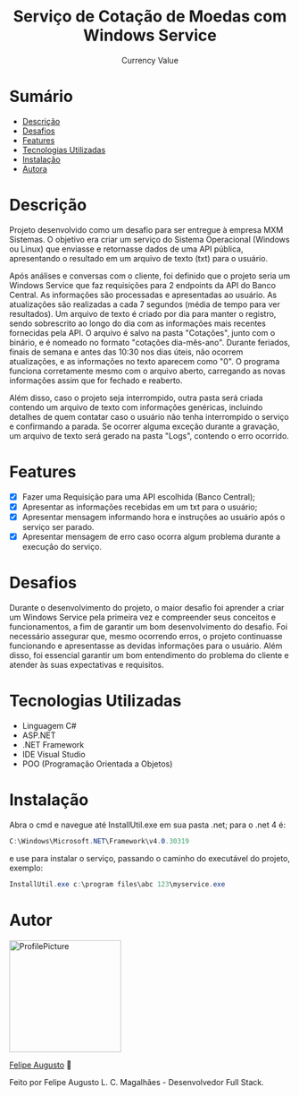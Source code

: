 <h1 align="center">Serviço de Cotação de Moedas com Windows Service</h1>

<p align="center">Currency Value</p>

# Sumário

- [Descrição](#Descrição)
- [Desafios](#Desafios)
- [Features](#Features)
- [Tecnologias Utilizadas](#Tecnologias-Utilizadas)
- [Instalação](#Instalação)
- [Autora](#Autor)

# Descrição

Projeto desenvolvido como um desafio para ser entregue à empresa MXM Sistemas. O objetivo era criar um serviço do Sistema Operacional (Windows ou Linux) que enviasse e retornasse dados de uma API pública, apresentando o resultado em um arquivo de texto (txt) para o usuário.

Após análises e conversas com o cliente, foi definido que o projeto seria um Windows Service que faz requisições para 2 endpoints da API do Banco Central. As informações são processadas e apresentadas ao usuário. As atualizações são realizadas a cada 7 segundos (média de tempo para ver resultados). Um arquivo de texto é criado por dia para manter o registro, sendo sobrescrito ao longo do dia com as informações mais recentes fornecidas pela API. O arquivo é salvo na pasta "Cotações", junto com o binário, e é nomeado no formato "cotações dia-mês-ano". Durante feriados, finais de semana e antes das 10:30 nos dias úteis, não ocorrem atualizações, e as informações no texto aparecem como "0". O programa funciona corretamente mesmo com o arquivo aberto, carregando as novas informações assim que for fechado e reaberto.

Além disso, caso o projeto seja interrompido, outra pasta será criada contendo um arquivo de texto com informações genéricas, incluindo detalhes de quem contatar caso o usuário não tenha interrompido o serviço e confirmando a parada. Se ocorrer alguma exceção durante a gravação, um arquivo de texto será gerado na pasta "Logs", contendo o erro ocorrido.

# Features

- [x] Fazer uma Requisição para uma API escolhida (Banco Central);
- [x] Apresentar as informações recebidas em um txt para o usuário;
- [x] Apresentar mensagem informando hora e instruções ao usuário após o serviço ser parado.
- [x] Apresentar mensagem de erro caso ocorra algum problema durante a execução do serviço.

# Desafios

Durante o desenvolvimento do projeto, o maior desafio foi aprender a criar um Windows Service pela primeira vez e compreender seus conceitos e funcionamentos, a fim de garantir um bom desenvolvimento do desafio. Foi necessário assegurar que, mesmo ocorrendo erros, o projeto continuasse funcionando e apresentasse as devidas informações para o usuário. Além disso, foi essencial garantir um bom entendimento do problema do cliente e atender às suas expectativas e requisitos.

# Tecnologias Utilizadas

- Linguagem C#
- ASP.NET
- .NET Framework
- IDE Visual Studio
- POO (Programação Orientada a Objetos)

# Instalação

Abra o cmd e navegue até InstallUtil.exe em sua pasta .net; para o .net 4 é:

```cs
C:\Windows\Microsoft.NET\Framework\v4.0.30319
```

e use para instalar o serviço, passando o caminho do executável do projeto, exemplo:

```cs
InstallUtil.exe c:\program files\abc 123\myservice.exe
```

# Autor

<img src="https://avatars.githubusercontent.com/u/72415750?v=4" alt="ProfilePicture" title="ProfilePicture" width="200px" height="200px" />

[Felipe Augusto](https://github.com/ALCM-bit) &#128640;

Feito por Felipe Augusto L. C. Magalhães - Desenvolvedor Full Stack.
